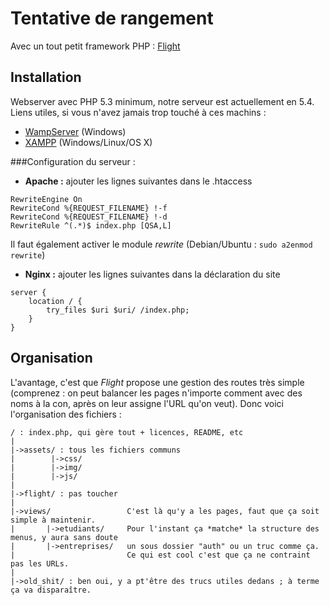 # Tentative de rangement

Avec un tout petit framework PHP : [Flight](http://flightphp.com/learn)

## Installation

Webserver avec PHP 5.3 minimum, notre serveur est actuellement en 5.4.
Liens utiles, si vous n'avez jamais trop touché à ces machins : 
 - [WampServer](http://www.wampserver.com/) (Windows)
 - [XAMPP](https://www.apachefriends.org/index.html) (Windows/Linux/OS X)


###Configuration du serveur :

 - **Apache :** ajouter les lignes suivantes dans le .htaccess
```
RewriteEngine On
RewriteCond %{REQUEST_FILENAME} !-f
RewriteCond %{REQUEST_FILENAME} !-d
RewriteRule ^(.*)$ index.php [QSA,L]
```
Il faut également activer le module *rewrite* (Debian/Ubuntu : `sudo a2enmod rewrite`)

 - **Nginx :** ajouter les lignes suivantes dans la déclaration du site
```
server {
    location / {
        try_files $uri $uri/ /index.php;
    }
}
```

## Organisation

L'avantage, c'est que *Flight* propose une gestion des routes très simple (comprenez : on peut balancer les pages n'importe comment avec des noms à la con, après on leur assigne l'URL qu'on veut). Donc voici l'organisation des fichiers :
```
/ : index.php, qui gère tout + licences, README, etc
|
|->assets/ : tous les fichiers communs
|        |->css/
|        |->img/
|        |->js/
|
|->flight/ : pas toucher
|
|->views/                 C'est là qu'y a les pages, faut que ça soit simple à maintenir. 
|       |->etudiants/     Pour l'instant ça *matche* la structure des menus, y aura sans doute
|       |->entreprises/   un sous dossier "auth" ou un truc comme ça. 
|                         Ce qui est cool c'est que ça ne contraint pas les URLs.
|
|->old_shit/ : ben oui, y a pt'être des trucs utiles dedans ; à terme ça va disparaître.
```
